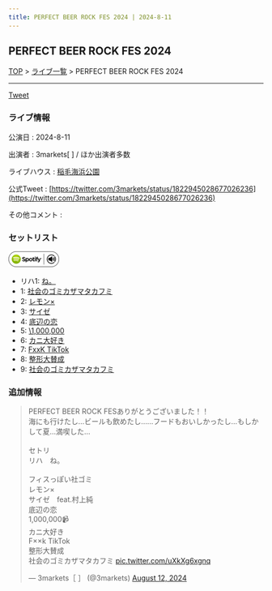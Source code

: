 ```yaml
---
title: PERFECT BEER ROCK FES 2024 | 2024-8-11
---
```

## PERFECT BEER ROCK FES 2024

[TOP](/setlist/) > [ライブ一覧](lives.html) > PERFECT BEER ROCK FES 2024

___

<a href="https://twitter.com/share?ref_src=twsrc%5Etfw" data-text="3markets[ ]セットリスト > PERFECT BEER ROCK FES 2024" class="twitter-share-button" data-via="3markets" data-hashtags="3markets" data-related="3markets" data-show-count="false">Tweet</a>

### ライブ情報

公演日
:    2024-8-11

出演者
:    3markets[ ] / ほか出演者多数

ライブハウス
:    [稲毛海浜公園](livehouse087.html)

公式Tweet
:    [https://twitter.com/3markets/status/1822945028677026236](https://twitter.com/3markets/status/1822945028677026236)

その他コメント
:    

### セットリスト


[![play with spotify](images/spotify-icon.png)](https://open.spotify.com/playlist/2fGkcwnCY1tYEtbngHGz2Y)



*  リハ1: [ね。](song076.html)
*  1: [社会のゴミカザマタカフミ](song002.html)
*  2: [レモン×](song003.html)
*  3: [サイゼ](song004.html)
*  4: [底辺の恋](song008.html)
*  5: [\1,000,000](song022.html)
*  6: [カニ大好き](song079.html)
*  7: [FxxK TikTok](song082.html)
*  8: [整形大賛成](song005.html)
*  9: [社会のゴミカザマタカフミ](song002.html)


### 追加情報



<blockquote class="twitter-tweet"><p lang="ja" dir="ltr">PERFECT BEER ROCK FESありがとうございました！！<br>海にも行けたし…ビールも飲めたし……フードもおいしかったし…もしかして夏…満喫した…<br><br>セトリ<br>リハ　ね。<br><br>フィスっぽい社ゴミ<br>レモン×<br>サイゼ　feat.村上純<br>底辺の恋<br>1,000,000📹<br>カニ大好き<br>F××k TikTok<br>整形大賛成<br>社会のゴミカザマタカフミ <a href="https://t.co/uXkXg6xgnq">pic.twitter.com/uXkXg6xgnq</a></p>&mdash; 3markets［ ］ (@3markets) <a href="https://twitter.com/3markets/status/1822945028677026236?ref_src=twsrc%5Etfw">August 12, 2024</a></blockquote>
<script async src="https://platform.twitter.com/widgets.js" charset="utf-8"></script>




<script async src="https://platform.twitter.com/widgets.js" charset="utf-8"></script>